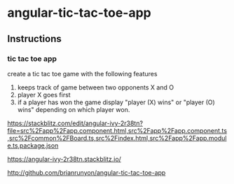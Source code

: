 # angular-tic-tac-toe-app

## Instructions

### tic tac toe app

create a tic tac toe game with the following features

1. keeps track of game between two opponents X and O
1. player X goes first
1. if a player has won the game display "player (X) wins" or "player (O) wins" depending on which player won.


https://stackblitz.com/edit/angular-ivy-2r38tn?file=src%2Fapp%2Fapp.component.html,src%2Fapp%2Fapp.component.ts,src%2Fcommon%2FBoard.ts,src%2Findex.html,src%2Fapp%2Fapp.module.ts,package.json

https://angular-ivy-2r38tn.stackblitz.io/



http://github.com/brianrunyon/angular-tic-tac-toe-app


